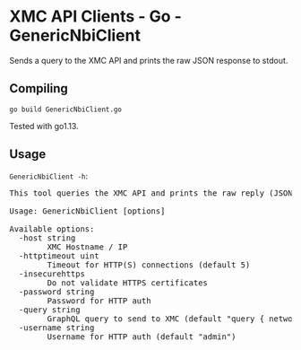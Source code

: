 # XMC API Clients - Go - GenericNbiClient

Sends a query to the XMC API and prints the raw JSON response to stdout.

## Compiling

`go build GenericNbiClient.go`

Tested with go1.13.

## Usage

`GenericNbiClient -h`:

<pre>
This tool queries the XMC API and prints the raw reply (JSON) to stdout.

Usage: GenericNbiClient [options]

Available options:
  -host string
        XMC Hostname / IP
  -httptimeout uint
        Timeout for HTTP(S) connections (default 5)
  -insecurehttps
        Do not validate HTTPS certificates
  -password string
        Password for HTTP auth
  -query string
        GraphQL query to send to XMC (default "query { network { devices { up ip sysName } } }")
  -username string
        Username for HTTP auth (default "admin")
</pre>
